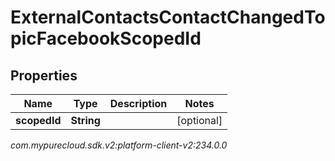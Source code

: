 # ExternalContactsContactChangedTopicFacebookScopedId


## Properties

| Name | Type | Description | Notes |
| ------------ | ------------- | ------------- | ------------- |
| **scopedId** | **String** |  |  [optional] |




_com.mypurecloud.sdk.v2:platform-client-v2:234.0.0_
